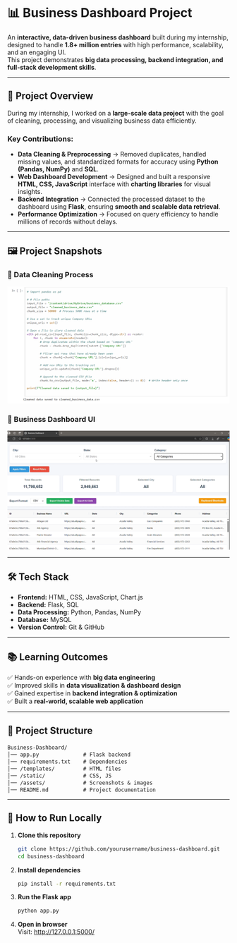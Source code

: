 # 📊 Business Dashboard Project

An **interactive, data-driven business dashboard** built during my internship, designed to handle **1.8+ million entries** with high performance, scalability, and an engaging UI.  
This project demonstrates **big data processing, backend integration, and full-stack development skills**.

---

## 🚀 Project Overview

During my internship, I worked on a **large-scale data project** with the goal of cleaning, processing, and visualizing business data efficiently.  

### Key Contributions:
- **Data Cleaning & Preprocessing** → Removed duplicates, handled missing values, and standardized formats for accuracy using **Python (Pandas, NumPy)** and **SQL**.
- **Web Dashboard Development** → Designed and built a responsive **HTML, CSS, JavaScript** interface with **charting libraries** for visual insights.
- **Backend Integration** → Connected the processed dataset to the dashboard using **Flask**, ensuring **smooth and scalable data retrieval**.
- **Performance Optimization** → Focused on query efficiency to handle millions of records without delays.

---

## 🖼️ Project Snapshots

### 📌 Data Cleaning Process
![Data Cleaning Screenshot](https://github.com/Sojwal27/Business_Dashboard_project/blob/main/Screenshot%202025-08-13%20172006.png)

### 📌 Business Dashboard UI
![Dashboard Screenshot](https://github.com/Sojwal27/Business_Dashboard_project/blob/main/Screenshot%202025-08-13%20171641.png)

---

## 🛠️ Tech Stack

- **Frontend:** HTML, CSS, JavaScript, Chart.js
- **Backend:** Flask, SQL
- **Data Processing:** Python, Pandas, NumPy
- **Database:** MySQL
- **Version Control:** Git & GitHub

---

## 📚 Learning Outcomes
✅ Hands-on experience with **big data engineering**  
✅ Improved skills in **data visualization & dashboard design**  
✅ Gained expertise in **backend integration & optimization**  
✅ Built a **real-world, scalable web application**  

---
## 📂 Project Structure

```
Business-Dashboard/
│── app.py              # Flask backend
│── requirements.txt    # Dependencies
│── /templates/         # HTML files
│── /static/            # CSS, JS
│── /assets/            # Screenshots & images
│── README.md           # Project documentation
```

---

## 🚀 How to Run Locally

1. **Clone this repository**  
   ```bash
   git clone https://github.com/yourusername/business-dashboard.git
   cd business-dashboard
   
2. **Install dependencies**  
    ```bash
   pip install -r requirements.txt

3. **Run the Flask app**  
    ```bash
   python app.py

4. **Open in browser**  
Visit: http://127.0.0.1:5000/
